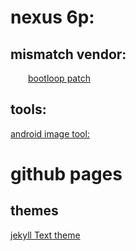 # nexus 6p:
## mismatch vendor:
&emsp;&emsp;[bootloop patch](https://forum.xda-developers.com/nexus-6p/general/nexus-6p-vendor-bootloader-radio-t3776039)




## tools:
[android image tool: ](https://github.com/osm0sis/Android-Image-Kitchen.git)



# github pages
## themes
[jekyll Text theme](https://github.com/kitian616/jekyll-TeXt-theme.git)
